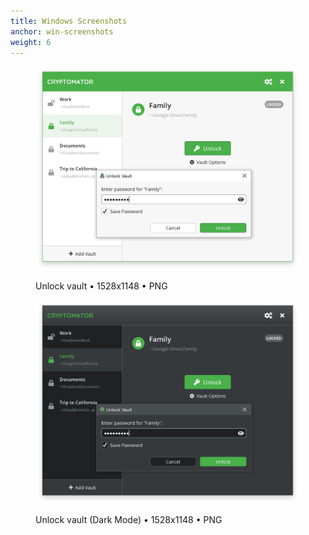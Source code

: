 ```yaml
---
title: Windows Screenshots
anchor: win-screenshots
weight: 6
---
```

<div class="flex flex-wrap -mx-3">
  <div class="w-full px-3 lg:w-1/2">
    <figure class="rounded shadow bg-white text-center p-2 mb-8">
      <a href="/presskit/win-screenshot-1.png"><img class="inline-block mb-2" src="/presskit/win-screenshot-1.png" alt="Unlock vault"/></a>
      <figcaption>
        <p class="text-sm text-gray-500">Unlock vault • 1528x1148 • PNG</p>
      </figcaption>
    </figure>
  </div>
  <div class="w-full px-3 lg:w-1/2">
    <figure class="rounded shadow bg-white text-center p-2 mb-8">
      <a href="/presskit/win-screenshot-2.png"><img class="inline-block mb-2" src="/presskit/win-screenshot-2.png" alt="Unlock vault (Dark Mode)"/></a>
      <figcaption>
        <p class="text-sm text-gray-500">Unlock vault (Dark Mode) • 1528x1148 • PNG</p>
      </figcaption>
    </figure>
  </div>
</div>
